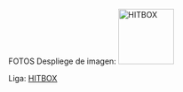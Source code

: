 FOTOS
Despliege de imagen:
<img src="https://prod.assets.earlygamecdn.com/images/rocket-league-dominus-hitbox-diagram.png" alt="HITBOX" width="100 %"/>


Liga:
[HITBOX]([https://static.wikia.nocookie.net/cswikia/images/c/c8/Csgo-hitboxes-20150915-update.png/revision/latest?cb=20150916093336](https://static.wikia.nocookie.net/cswikia/images/c/c8/Csgo-hitboxes-20150915-update.png/revision/latest?cb=20150916093336)https://static.wikia.nocookie.net/cswikia/images/c/c8/Csgo-hitboxes-20150915-update.png/revision/latest?cb=20150916093336)

